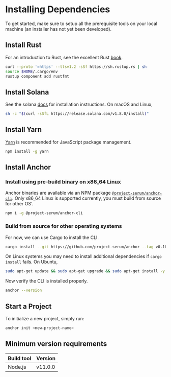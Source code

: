 # Installing Dependencies

To get started, make sure to setup all the prerequisite tools on your local machine
(an installer has not yet been developed).

## Install Rust

For an introduction to Rust, see the excellent Rust [book](https://doc.rust-lang.org/book/).

```bash
curl --proto '=https' --tlsv1.2 -sSf https://sh.rustup.rs | sh
source $HOME/.cargo/env
rustup component add rustfmt
```

## Install Solana

See the solana [docs](https://docs.solana.com/cli/install-solana-cli-tools) for installation instructions. On macOS and Linux,

```bash
sh -c "$(curl -sSfL https://release.solana.com/v1.8.0/install)"
```

## Install Yarn

[Yarn](https://yarnpkg.com/) is recommended for JavaScript package management.

```bash
npm install -g yarn
```

## Install Anchor

### Install using pre-build binary on x86_64 Linux

Anchor binaries are available via an NPM package [`@project-serum/anchor-cli`](https://www.npmjs.com/package/@project-serum/anchor-cli). Only x86_64 Linux is supported currently, you must build from source for other OS'.

```bash
npm i -g @project-serum/anchor-cli
```

### Build from source for other operating systems

For now, we can use Cargo to install the CLI.

```bash
cargo install --git https://github.com/project-serum/anchor --tag v0.18.2 anchor-cli --locked
```

On Linux systems you may need to install additional dependencies if `cargo install` fails. On Ubuntu,

```bash
sudo apt-get update && sudo apt-get upgrade && sudo apt-get install -y pkg-config build-essential libudev-dev
```

Now verify the CLI is installed properly.

```bash
anchor --version
```

## Start a Project

To initialize a new project, simply run:

```bash
anchor init <new-project-name>
```

## Minimum version requirements

| Build tool  | Version        |
|:------------|:---------------|
| Node.js     | v11.0.0        |
